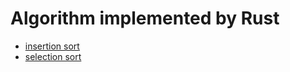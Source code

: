 # Algorithm implemented by Rust

- [insertion sort](./src/insertion_sort.rs)
- [selection sort](./src/selection_sort.rs)

